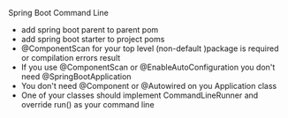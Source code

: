 Spring Boot Command Line

- add spring boot parent to parent pom
- add spring boot starter to project poms
- @ComponentScan for your top level (non-default )package is required or compilation errors result
- If you use @ComponentScan or @EnableAutoConfiguration you don't need @SpringBootApplication
- You don't need @Component or @Autowired on you Application class
- One of your classes should implement CommandLineRunner and override run() as your command line
